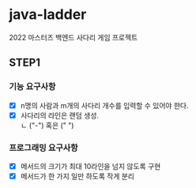 # java-ladder
2022 마스터즈 백엔드 사다리 게임 프로젝트

## STEP1

### 기능 요구사항

- [x] n명의 사람과 m개의 사다리 개수를 입력할 수 있어야 한다.
- [x] 사다리의 라인은 랜덤 생성.  
  ㄴ ("-") 혹은 (" ")

### 프로그래밍 요구사항

- [x] 메서드의 크기가 최대 10라인을 넘지 않도록 구현
- [x] 메서드가 한 가지 일만 하도록 작게 분리